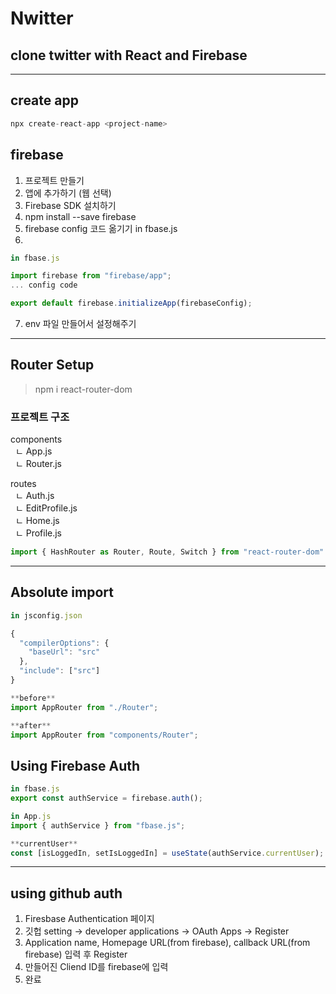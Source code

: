 # Nwitter
## clone twitter with React and Firebase

___

## create app
```js
npx create-react-app <project-name>
```

## firebase
1. 프로젝트 만들기
2. 앱에 추가하기 (웹 선택)
3. Firebase SDK 설치하기
4. npm install --save firebase
5. firebase config 코드 옮기기 in fbase.js
6. 
```js 
in fbase.js

import firebase from "firebase/app";
... config code

export default firebase.initializeApp(firebaseConfig);
```
7. env 파일 만들어서 설정해주기

___

## Router Setup
> npm i react-router-dom

### 프로젝트 구조
components <br>
  &nbsp; ㄴ App.js <br>
  &nbsp; ㄴ Router.js <br>

routes <br>
  &nbsp; ㄴ  Auth.js <br>
  &nbsp; ㄴ EditProfile.js <br>
  &nbsp; ㄴ Home.js <br> 
  &nbsp; ㄴ Profile.js <br>

```js
import { HashRouter as Router, Route, Switch } from "react-router-dom"
```

___

## Absolute import
```js
in jsconfig.json

{
  "compilerOptions": {
    "baseUrl": "src"
  },
  "include": ["src"]
}

**before**
import AppRouter from "./Router";

**after**
import AppRouter from "components/Router";


```


## Using Firebase Auth
```js
in fbase.js
export const authService = firebase.auth();

in App.js
import { authService } from "fbase.js";

**currentUser**
const [isLoggedIn, setIsLoggedIn] = useState(authService.currentUser);

```
___

## using github auth
1. Firesbase Authentication 페이지
2. 깃헙 setting -> developer applications -> OAuth Apps -> Register
3. Application name, Homepage URL(from firebase), callback URL(from firebase) 입력 후 Register
4. 만들어진 Cliend ID를 firebase에 입력
5. 완료
